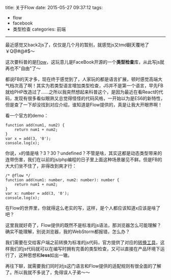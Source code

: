 title: 关于Flow
date: 2015-05-27 09:37:12
tags: 
- flow
- facebook
- 类型检查
categories: 前端
---

最近感觉又back2js了，仅仅是几个月的暂别，就感觉js又tmd翻天覆地了￥Q@#@#$～

这次要科普的是[Flow](http://flowtype.org)，这玩意儿是FaceBook开源的一个**类型检查**库，从此写js就再也不"自由"了～
<!--more-->
都说FB的天才多，现在终于感觉到了，人家玩的都是语言扩展，顿时感觉高端大气档次高了啊！其实为若类型语言增加类型检查，JS并不是第一个语言，早先FB就给PHP改造过了……之所以我突然想起来科普这个，是因为最近在看React的代码，发现有很多看似眼熟又总觉得怪怪的代码风格，一开始以为是ES6的新特性，但是查了一下却没找到对应介绍，谁知道是Flow提供的，真是让我大开眼界啊！

看一个官方的demo：
	
	function add(num1, num2) {
  		return num1 + num2;
  	}
	var x = add(3, '0');
	console.log(x);
	
你说，`x`的值是啥？3？30？undefined？不管是啥，其实这都是动态类型带来的连带伤害，我们在以前的js/php编程的日子里上面这种场景屡见不鲜。但是FB的大大们坐不住了，非得改到爽才行：

	
	/* @flow */
	function add(num1: number, num2: number): number {
  		return num1 + num2;
	}
	var x: number = add(3, '0');
	console.log(x);
	
在Flow的世界里，你就得这么老实的写，这样，是个人都应该知道x应该是啥了吧？

这里我就好奇了，Flow提供的既然不是标准的js语法，那浏览器怎么可能理解？确实不能理解，别说浏览器，我的WebStorm都报错，怎么办？

我们需要在交给客户端之前转换为标准的js代码，官方提供了对应的[转换工具](http://flowtype.org/docs/running.html)，这样我们的js代码就可以在编写时拥有完善的类型检查，又可以直接在产品环境下运行了，这种思想和**less**如出一辙。

再往下聊，就需要我们同时对js这门语言和Flow提供的适配规则有很全面的了解了。所以我就不多说了，免得误人子弟～～
